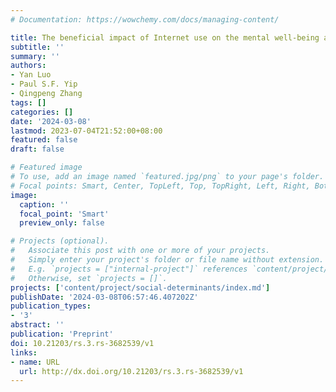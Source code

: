 ```yaml
---
# Documentation: https://wowchemy.com/docs/managing-content/

title: The beneficial impact of Internet use on the mental well-being among adults aged ≥50 years in 23 countries
subtitle: ''
summary: ''
authors:
- Yan Luo
- Paul S.F. Yip
- Qingpeng Zhang
tags: []
categories: []
date: '2024-03-08'
lastmod: 2023-07-04T21:52:00+08:00
featured: false
draft: false

# Featured image
# To use, add an image named `featured.jpg/png` to your page's folder.
# Focal points: Smart, Center, TopLeft, Top, TopRight, Left, Right, BottomLeft, Bottom, BottomRight.
image:
  caption: ''
  focal_point: 'Smart'
  preview_only: false

# Projects (optional).
#   Associate this post with one or more of your projects.
#   Simply enter your project's folder or file name without extension.
#   E.g. `projects = ["internal-project"]` references `content/project/deep-learning/index.md`.
#   Otherwise, set `projects = []`.
projects: ['content/project/social-determinants/index.md']
publishDate: '2024-03-08T06:57:46.407202Z'
publication_types:
- '3'
abstract: ''
publication: 'Preprint'
doi: 10.21203/rs.3.rs-3682539/v1
links:
- name: URL
  url: http://dx.doi.org/10.21203/rs.3.rs-3682539/v1
---
```

